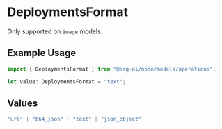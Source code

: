 # DeploymentsFormat

Only supported on `image` models.

## Example Usage

```typescript
import { DeploymentsFormat } from "@orq-ai/node/models/operations";

let value: DeploymentsFormat = "text";
```

## Values

```typescript
"url" | "b64_json" | "text" | "json_object"
```